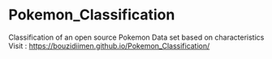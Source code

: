 # Pokemon_Classification
Classification of an open source Pokemon Data set based on characteristics
Visit : https://bouzidiimen.github.io/Pokemon_Classification/
